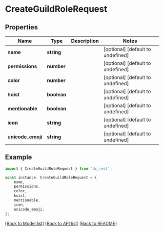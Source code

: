 # CreateGuildRoleRequest


## Properties

Name | Type | Description | Notes
------------ | ------------- | ------------- | -------------
**name** | **string** |  | [optional] [default to undefined]
**permissions** | **number** |  | [optional] [default to undefined]
**color** | **number** |  | [optional] [default to undefined]
**hoist** | **boolean** |  | [optional] [default to undefined]
**mentionable** | **boolean** |  | [optional] [default to undefined]
**icon** | **string** |  | [optional] [default to undefined]
**unicode_emoji** | **string** |  | [optional] [default to undefined]

## Example

```typescript
import { CreateGuildRoleRequest } from 'dc_rest';

const instance: CreateGuildRoleRequest = {
    name,
    permissions,
    color,
    hoist,
    mentionable,
    icon,
    unicode_emoji,
};
```

[[Back to Model list]](../README.md#documentation-for-models) [[Back to API list]](../README.md#documentation-for-api-endpoints) [[Back to README]](../README.md)

